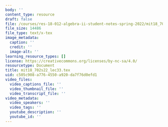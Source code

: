 ```yaml
---
body: ''
content_type: resource
draft: false
file: /courses/res-18-012-algebra-ii-student-notes-spring-2022/mit18_702s22_lec33.tex
file_size: 14486
file_type: text/x-tex
image_metadata:
  caption: ''
  credit: ''
  image-alt: ''
learning_resource_types: []
license: https://creativecommons.org/licenses/by-nc-sa/4.0/
resourcetype: Document
title: mit18_702s22_lec33.tex
uid: c505c908-a776-4550-a920-da7f76d0efd1
video_files:
  video_captions_file: ''
  video_thumbnail_file: ''
  video_transcript_file: ''
video_metadata:
  video_speakers: ''
  video_tags: ''
  youtube_description: ''
  youtube_id: ''
---
```

